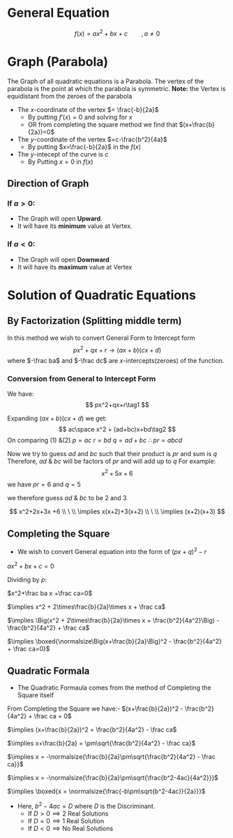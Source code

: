 # General Equation
$$
f(x)=ax^2+bx+c \qquad ,a\neq0
$$

# Graph (Parabola) 
The Graph of all quadratic equations is a Parabola.
The vertex of the parabola is the point at which the parabola is symmetric.
**Note:** the Vertex is equidistant from the zeroes of the parabola

- The $x$-coordinate of the vertex $= \frac{-b}{2a}$
	- By putting $f'(x)=0$ and solving for $x$
	- OR from completing the square method we find that $(x+\frac{b}{2a})=0$
- The $y$-coordinate of the vertex $=c-\frac{b^2}{4a}$
	- By putting $x=\frac{-b}{2a}$ in the $f(x)$
- The $y$-intecept of the curve is $c$
	- By Putting $x=0$ in $f(x)$

## Direction of Graph

### If $a>0:$
- The Graph will open **Upward**.
- It will have its **minimum** value at Vertex.

### If $a<0:$
- The Graph will open **Downward**
- It will have its **maximum** value at Vertex


# Solution of Quadratic Equations
## By Factorization (Splitting middle term)
In this method we wish to convert General Form to Intercept form
$$
px^2+qx+r\longrightarrow (ax+b)(cx+d)
$$
where $-\frac ba$ and $-\frac dc$ are $x$-intercepts(zeroes) of the function.

 ### Conversion from General to Intercept Form
 We have:
$$
px^2+qx+r\tag1
$$

Expanding $(ax+b)(cx+d)$ we get:
$$
ac\space x^2 + (ad+bc)x+bd\tag2
$$
On comparing $\text{(1) \& (2)}$
$p=ac$
$r=bd$
$q=ad+bc$
$\therefore pr=abcd$

Now we try to guess $ad$ and $bc$ such that their product is $pr$ and sum is $q$
Therefore, $ad$ & $bc$ will be factors of $pr$ and will add up to $q$
 For example:
$$
x^2+5x+6
$$
we have $pr=6$
and $q=5$

we therefore guess $ad$ & $bc$ to be 2 and 3

$$
x^2+2x+3x +6
\\
\
\\
\implies x(x+2)+3(x+2)
\\
\
\\
\implies (x+2)(x+3)
$$

## Completing the Square
- We wish to convert General equation into the form of $(px+q)^2-r$ 

$ax^2+bx+c = 0$

Dividing by $p$:

$x^2+\frac ba x +\frac ca=0$

$\implies x^2 + 2\times\frac{b}{2a}\times x + \frac ca$

$\implies \Big(x^2 + 2\times\frac{b}{2a}\times x + \frac{b^2}{4a^2}\Big) - \frac{b^2}{4a^2} + \frac ca$

$\implies \boxed{\normalsize\Big(x+\frac{b}{2a}\Big)^2 - \frac{b^2}{4a^2} + \frac ca=0}$

## Quadratic Formala
- The Quadratic Formaula comes from the method of Completing the Square itself

From Completing the Square we have:-
$(x+\frac{b}{2a})^2 - \frac{b^2}{4a^2} + \frac ca = 0$

$\implies (x+\frac{b}{2a})^2 = \frac{b^2}{4a^2} - \frac ca$

$\implies x+\frac{b}{2a} = \pm\sqrt{\frac{b^2}{4a^2} - \frac ca}$

$\implies x = -\normalsize{\frac{b}{2a}\pm\sqrt{\frac{b^2}{4a^2} - \frac ca}}$

$\implies x = -\normalsize{\frac{b}{2a}\pm\sqrt{\frac{b^2-4ac}{4a^2}}}$

$\implies \boxed{x = \normalsize{\frac{-b\pm\sqrt{b^2-4ac}}{2a}}}$

- Here, $b^2-4ac = D$ where $D$ is the Discriminant.
	- If $D>0 \implies\text{2 Real Solutions}$
	- If $D=0 \implies\text{1 Real Solution}$
	- If $D<0 \implies\text{No Real Solutions}$